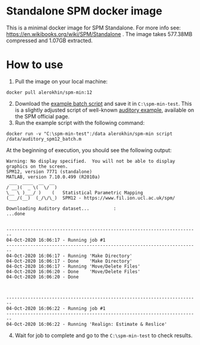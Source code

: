 # Standalone SPM docker image
This is a minimal docker image for SPM Standalone. For more info see: https://en.wikibooks.org/wiki/SPM/Standalone .
The image takes 577.38MB compressed and 1.07GB extracted.

# How to use
1. Pull the image on your local machine:
```
docker pull alerokhin/spm-min:12
```
2. Download the [example batch script](https://raw.githubusercontent.com/commandercool/spm-min/main/auditory_spm12_batch.m) and save it in `C:\spm-min-test`.
This is a slightly adjusted script of well-known [auditory example](https://www.fil.ion.ucl.ac.uk/spm/data/auditory/), available on the SPM official page.
3. Run the example script with the following command:
```
docker run -v "C:\spm-min-test":/data alerokhin/spm-min script /data/auditory_spm12_batch.m
```
At the beginning of execution, you should see the following output:
```
Warning: No display specified.  You will not be able to display graphics on the screen.
SPM12, version 7771 (standalone)
MATLAB, version 7.10.0.499 (R2010a)
 ___  ____  __  __
/ __)(  _ \(  \/  )
\__ \ )___/ )    (   Statistical Parametric Mapping
(___/(__)  (_/\/\_)  SPM12 - https://www.fil.ion.ucl.ac.uk/spm/

Downloading Auditory dataset...         :                        ...done


------------------------------------------------------------------------
04-Oct-2020 16:06:17 - Running job #1
------------------------------------------------------------------------
04-Oct-2020 16:06:17 - Running 'Make Directory'
04-Oct-2020 16:06:17 - Done    'Make Directory'
04-Oct-2020 16:06:17 - Running 'Move/Delete Files'
04-Oct-2020 16:06:20 - Done    'Move/Delete Files'
04-Oct-2020 16:06:20 - Done



------------------------------------------------------------------------
04-Oct-2020 16:06:22 - Running job #1
------------------------------------------------------------------------
04-Oct-2020 16:06:22 - Running 'Realign: Estimate & Reslice'
```
4. Wait for job to complete and go to the `C:\spm-min-test` to check results.
